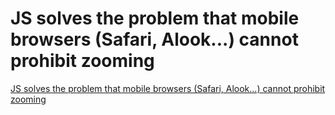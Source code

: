 # JS solves the problem that mobile browsers (Safari, Alook...) cannot prohibit zooming
[JS solves the problem that mobile browsers (Safari, Alook...) cannot prohibit zooming](https://aiwithcloud.com/2022/09/16/js_solves_the_problem_that_mobile_browsers_safari_alook-_cannot_prohibit_zooming/)
